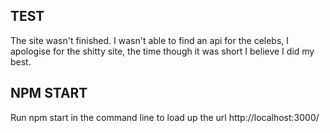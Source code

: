 ## TEST 
The site wasn't finished. I wasn't able to find an api for the celebs, I apologise for the shitty site, the time though it was short I believe I did my best.

## NPM START
Run npm start in the command line to load up the url http://localhost:3000/
